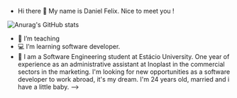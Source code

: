 - Hi there 🖖 My name is Daniel Felix. Nice to meet you !

![Anurag's GitHub stats](https://github-readme-stats.vercel.app/api?username=anuraghazra&show_icons=true&theme=radical)

- 💼 I’m teaching 
- 💻 I’m learning software developer.
- 💬 I am a Software Engineering student at Estácio University.
      One year of experience as an administrative assistant at Inoplast in the commercial sectors in the marketing.
      I'm looking for new opportunities as a software developer to work abroad, it's my dream.
      I'm 24 years old, married and i have a little baby.
-->
